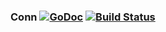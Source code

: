 ### Conn [![GoDoc](https://godoc.org/github.com/elos/conn?status.svg)](https://godoc.org/github.com/elos/conn) [![Build Status](https://travis-ci.org/elos/conn.svg)](https://travis-ci.org/elos/conn)
